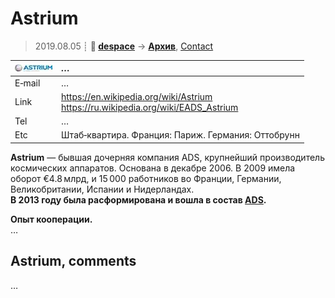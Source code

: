 # Astrium
> 2019.08.05 ┊ **🚀 [despace](index.md)** → **[Архив](faq.md)**, [Contact](contact.md)

|[![](f/contact/a/astrium_logo1_thumb.jpg)](f/contact/a/astrium_logo1.png)|*…*|
|:--|:--|
|E‑mail| … |
|Link| <https://en.wikipedia.org/wiki/Astrium><br> <https://ru.wikipedia.org/wiki/EADS_Astrium>  |
|Tel| … |
|Etc| Штаб‑квартира. Франция: Париж. Германия: Оттобрунн  |

**Astrium** — бывшая дочерняя компания ADS, крупнейший производитель космических аппаратов. Основана в декабре 2006. В 2009 имела оборот €4.8 млрд, и 15 000 работников во Франции, Германии, Великобритании, Испании и Нидерландах.  
**В 2013 году была расформирована и вошла в состав [ADS](ads.md).**

**Опыт кооперации.**  
…


<p style="page-break-after:always"> </p>

## Astrium, comments

…
